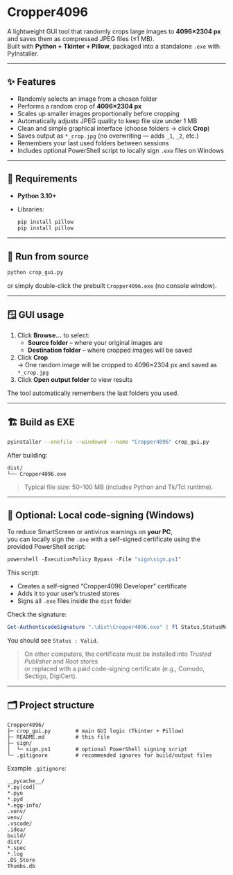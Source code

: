 # Cropper4096

A lightweight GUI tool that randomly crops large images to **4096×2304 px** and saves them as compressed JPEG files (≤1 MB).  
Built with **Python + Tkinter + Pillow**, packaged into a standalone `.exe` with PyInstaller.

---

## ✨ Features

- Randomly selects an image from a chosen folder  
- Performs a random crop of **4096×2304 px**  
- Scales up smaller images proportionally before cropping  
- Automatically adjusts JPEG quality to keep file size under 1 MB  
- Clean and simple graphical interface (choose folders → click **Crop**)  
- Saves output as `*_crop.jpg` (no overwriting — adds `_1`, `_2`, etc.)  
- Remembers your last used folders between sessions  
- Includes optional PowerShell script to locally sign `.exe` files on Windows

---

## 🧰 Requirements
- **Python 3.10+**

- Libraries:  
  ```bash
  pip install pillow
  pip install pillow
  ```

---

## 🚀 Run from source
```bash
python crop_gui.py
```
or simply double-click the prebuilt `Cropper4096.exe` (no console window).

---

## 🪟 GUI usage
1. Click **Browse…** to select:
   - **Source folder** – where your original images are
   - **Destination folder** – where cropped images will be saved
2. Click **Crop**  
   → One random image will be cropped to 4096×2304 px and saved as `*_crop.jpg`
3. Click **Open output folder** to view results

The tool automatically remembers the last folders you used.

---

## 🏗️ Build as EXE
```bash
pyinstaller --onefile --windowed --name "Cropper4096" crop_gui.py
```

After building:
```
dist/
└── Cropper4096.exe
```

> Typical file size: 50–100 MB (includes Python and Tk/Tcl runtime).

---

## 🔏 Optional: Local code-signing (Windows)

To reduce SmartScreen or antivirus warnings on **your PC**,  
you can locally sign the `.exe` with a self-signed certificate using the provided PowerShell script:

```powershell
powershell -ExecutionPolicy Bypass -File "sign\sign.ps1"
```

This script:
- Creates a self-signed “Cropper4096 Developer” certificate  
- Adds it to your user’s trusted stores  
- Signs all `.exe` files inside the `dist` folder  

Check the signature:
```powershell
Get-AuthenticodeSignature ".\dist\Cropper4096.exe" | fl Status,StatusMessage
```
You should see `Status : Valid`.

> On other computers, the certificate must be installed into *Trusted Publisher* and *Root* stores  
> or replaced with a paid code-signing certificate (e.g., Comodo, Sectigo, DigiCert).

---

## 🗂️ Project structure
```
Cropper4096/
├─ crop_gui.py        # main GUI logic (Tkinter + Pillow)
├─ README.md          # this file
├─ sign/
│  └─ sign.ps1        # optional PowerShell signing script
└─ .gitignore         # recommended ignores for build/output files
```

Example `.gitignore`:
```
__pycache__/
*.py[cod]
*.pyo
*.pyd
*.egg-info/
.venv/
venv/
.vscode/
.idea/
build/
dist/
*.spec
*.log
.DS_Store
Thumbs.db
```



